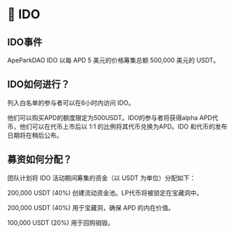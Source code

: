 # 🌠 IDO

## IDO**事件**

ApeParkDAO IDO 以每 APD 5 美元的价格筹集总额 500,000 美元的 USDT。

## IDO**如何进行？**

列入白名单的参与者可以在6小时内访问 IDO。

他们可以购买APD的额度限定为500USDT。IDO的参与者将获得alpha APD代币，他们可以在代币上市后以 1:1 的比例将其代币兑换为APD。IDO 和代币的发布日期将在稍后公布。

## 募资**如何分配？**

团队计划将 IDO 活动期间筹集的资金（以 USDT 为单位）分配如下：

200,000 USDT (40%) 创建流动资金池。LP代币将被锁定在宝藏洞中。

200,000 USDT (40%) ⽤于宝藏洞，确保 APD 的内在价值。

100,000 USDT (20%) ⽤于回购销毁。
